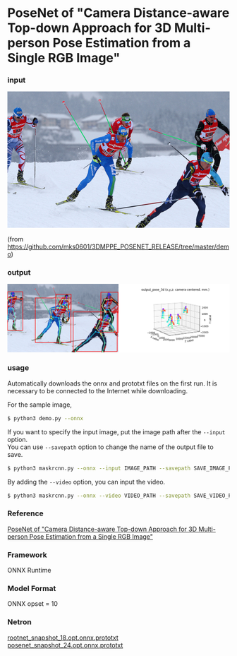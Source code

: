 # PoseNet of "Camera Distance-aware Top-down Approach for 3D Multi-person Pose Estimation from a Single RGB Image"

### input
![input image](input.jpg)

(from https://github.com/mks0601/3DMPPE_POSENET_RELEASE/tree/master/demo)

### output
![output_image](output.png)

### usage
Automatically downloads the onnx and prototxt files on the first run.
It is necessary to be connected to the Internet while downloading.

For the sample image,
``` bash
$ python3 demo.py --onnx
```

If you want to specify the input image, put the image path after the `--input` option.  
You can use `--savepath` option to change the name of the output file to save.
```bash
$ python3 maskrcnn.py --onnx --input IMAGE_PATH --savepath SAVE_IMAGE_PATH
```

By adding the `--video` option, you can input the video.
```bash
$ python3 maskrcnn.py --onnx --video VIDEO_PATH --savepath SAVE_VIDEO_PATH
```

### Reference

[PoseNet of "Camera Distance-aware Top-down Approach for 3D Multi-person Pose Estimation from a Single RGB Image"](https://github.com/mks0601/3DMPPE_POSENET_RELEASE)


### Framework
ONNX Runtime

### Model Format
ONNX opset = 10


### Netron

[rootnet_snapshot_18.opt.onnx.prototxt](https://netron.app/?url=https://storage.googleapis.com/ailia-models/rootnet/rootnet_snapshot_18.opt.onnx.prototxt)
[posenet_snapshot_24.opt.onnx.prototxt](https://netron.app/?url=https://storage.googleapis.com/ailia-models/posenet/posenet_snapshot_24.opt.onnx.prototxt)
